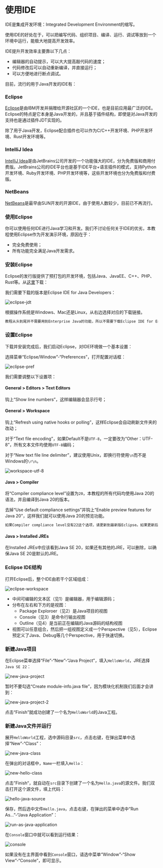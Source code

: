 # 使用IDE

IDE是集成开发环境：Integrated Development Environment的缩写。

使用IDE的好处在于，可以把编写代码、组织项目、编译、运行、调试等放到一个环境中运行，能极大地提高开发效率。

IDE提升开发效率主要靠以下几点：

- 编辑器的自动提示，可以大大提高敲代码的速度；
- 代码修改后可以自动重新编译，并直接运行；
- 可以方便地进行断点调试。

目前，流行的用于Java开发的IDE有：

### Eclipse

[Eclipse](https://www.eclipse.org/)是由IBM开发并捐赠给开源社区的一个IDE，也是目前应用最广泛的IDE。Eclipse的特点是它本身是Java开发的，并且基于插件结构，即使是对Java开发的支持也是通过插件JDT实现的。

除了用于Java开发，Eclipse配合插件也可以作为C/C++开发环境、PHP开发环境、Rust开发环境等。

### IntelliJ Idea

[IntelliJ Idea](https://www.jetbrains.com/idea/)是由JetBrains公司开发的一个功能强大的IDE，分为免费版和商用付费版。JetBrains公司的IDE平台也是基于IDE平台+语言插件的模式，支持Python开发环境、Ruby开发环境、PHP开发环境等，这些开发环境也分为免费版和付费版。

### NetBeans

[NetBeans](https://netbeans.org/)是最早由SUN开发的开源IDE，由于使用人数较少，目前已不再流行。

### 使用Eclipse

你可以使用任何IDE进行Java学习和开发。我们不讨论任何关于IDE的优劣，本教程使用Eclipse作为开发演示环境，原因在于：

- 完全免费使用；
- 所有功能完全满足Java开发需求。

### 安装Eclipse

Eclipse的发行版提供了预打包的开发环境，包括Java、JavaEE、C++、PHP、Rust等。从[这里](https://www.eclipse.org/downloads/packages/)下载：

我们需要下载的版本是Eclipse IDE for Java Developers： 

![eclipse-jdt](eclipse-jdt.jpg)

根据操作系统是Windows、Mac还是Linux，从右边选择对应的下载链接。

```alert type=notice title=注意
教程从头到尾并不需要用到Enterprise Java的功能，所以不需要下载Eclipse IDE for Enterprise Java Developers
```

### 设置Eclipse

下载并安装完成后，我们启动Eclipse，对IDE环境做一个基本设置：

选择菜单“Eclipse/Window”-“Preferences”，打开配置对话框：

![eclipse-pref](eclipse-pref.jpg)

我们需要调整以下设置项：

#### General > Editors > Text Editors

钩上“Show line numbers”，这样编辑器会显示行号；

#### General > Workspace

钩上“Refresh using native hooks or polling”，这样Eclipse会自动刷新文件夹的改动；

对于“Text file encoding”，如果Default不是`UTF-8`，一定要改为“Other：UTF-8”，所有文本文件均使用`UTF-8`编码；

对于“New text file line delimiter”，建议使用Unix，即换行符使用`\n`而不是Windows的`\r\n`。

![workspace-utf-8](eclipse-encoding.png)

#### Java > Compiler

将“Compiler compliance level”设置为`20`，本教程的所有代码均使用Java 20的语法，并且编译到Java 20的版本。

去掉“Use default compliance settings”并钩上“Enable preview features for Java 20”，这样我们就可以使用Java 20的预览功能。

```alert type=notice title=注意
如果Compiler compliance level没有22这个选项，请更新到最新版Eclipse。如果更新后还是没有22，打开Help - Eclipse Marketplace，搜索Java 22 Support安装后重启即可。
```

#### Java > Installed JREs

在Installed JREs中应该看到Java SE 20，如果还有其他的JRE，可以删除，以确保Java SE 20是默认的JRE。

### Eclipse IDE结构

打开Eclipse后，整个IDE由若干个区域组成：

![eclipse-workspace](eclipse-workspace.jpg)

- 中间可编辑的文本区（见1）是编辑器，用于编辑源码；
- 分布在左右和下方的是视图：
    - Package Exploroer（见2）是Java项目的视图
    - Console（见3）是命令行输出视图
    - Outline（见4）是当前正在编辑的Java源码的结构视图
- 视图可以任意组合，然后把一组视图定义成一个Perspective（见5），Eclipse预定义了Java、Debug等几个Perspective，用于快速切换。

### 新建Java项目

在Eclipse菜单选择“File”-“New”-“Java Project”，填入`HelloWorld`，JRE选择`Java SE 22`：

![new-java-project](eclipse-new-java-proj.jpg)

暂时不要勾选“Create module-info.java file”，因为模块化机制我们后面才会讲到：

![new-java-project-2](eclipse-new-java-proj-2.png)

点击“Finish”就成功创建了一个名为`HelloWorld`的Java工程。

### 新建Java文件并运行

展开`HelloWorld`工程，选中源码目录`src`，点击右键，在弹出菜单中选择“New”-“Class”：

![new-java-class](eclipse-new-class.png)

在弹出的对话框中，`Name`一栏填入`Hello`：

![new-hello-class](eclipse-new-class-2.png)

点击”Finish“，就自动在`src`目录下创建了一个名为`Hello.java`的源文件。我们双击打开这个源文件，填上代码：

![hello-java-source](eclipse-edit.jpg)

保存，然后选中文件`Hello.java`，点击右键，在弹出的菜单中选中“Run As...”-“Java Application”：

![run-as-java-application](eclipse-run.jpg)

在`Console`窗口中就可以看到运行结果：

![console](eclipse-result.png)

如果没有在主界面中看到`Console`窗口，请选中菜单“Window”-“Show View”-“Console”，即可显示。
